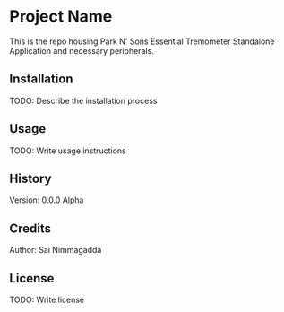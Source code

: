 # Project Name

This is the repo housing Park N' Sons Essential Tremometer Standalone Application and necessary peripherals.

## Installation

TODO: Describe the installation process

## Usage

TODO: Write usage instructions


## History

Version: 0.0.0 Alpha

## Credits

Author: Sai Nimmagadda

## License

TODO: Write license